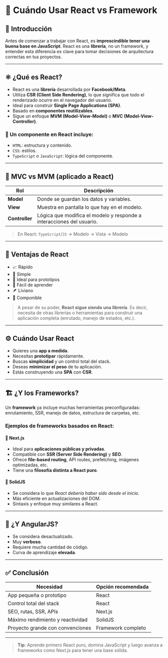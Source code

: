 # 🧠 Cuándo Usar React vs Framework

## 📌 Introducción

Antes de comenzar a trabajar con React, es **imprescindible tener una buena base en JavaScript**. React es una **librería**, no un framework, y entender esta diferencia es clave para tomar decisiones de arquitectura correctas en tus proyectos.

---

## ⚛️ ¿Qué es React?

- React es una **librería** desarrollada por **Facebook/Meta**.
- Utiliza **CSR (Client Side Rendering)**, lo que significa que todo el renderizado ocurre en el navegador del usuario.
- Ideal para construir **Single Page Applications (SPA)**.
- Basado en **componentes reutilizables**.
- Sigue un enfoque **MVM (Model-View-Model)** o **MVC (Model-View-Controller)**.

### 🧩 Un componente en React incluye:

- `HTML`: estructura y contenido.
- `CSS`: estilos.
- `TypeScript` o `JavaScript`: lógica del componente.

---

## 🧠 MVC vs MVM (aplicado a React)

| Rol         | Descripción                                                                 |
|-------------|-----------------------------------------------------------------------------|
| **Model**   | Donde se guardan los datos y variables.                                     |
| **View**    | Muestra en pantalla lo que hay en el modelo.                                |
| **Controller** | Lógica que modifica el modelo y responde a interacciones del usuario. |

> En React: `TypeScript`/`JS` → Modelo → Vista → Modelo

---

## 🚀 Ventajas de React

- 📈 Rápido
- 🎯 Simple
- 🧪 Ideal para prototipos
- 🤹 Fácil de aprender
- 🪶 Liviano
- 🧱 Componible

> A pesar de su poder, **React sigue siendo una librería**. Es decir, necesita de otras librerías o herramientas para construir una aplicación completa (enrutado, manejo de estados, etc.).

---

## ⚙️ Cuándo Usar React

- Quieres una **app a medida**.
- Necesitas **prototipar** rápidamente.
- Buscas **simplicidad** y un control total del stack.
- Deseas **minimizar el peso** de tu aplicación.
- Estás construyendo una **SPA** con **CSR**.

---

## 🏗️ ¿Y los Frameworks?

Un **framework** ya incluye muchas herramientas preconfiguradas: enrutamiento, SSR, manejo de datos, estructura de carpetas, etc.

### Ejemplos de frameworks basados en React:

#### 🔹 Next.js

- Ideal para **aplicaciones públicas y privadas**.
- Compatible con **SSR (Server Side Rendering)** y **SEO**.
- Ofrece **file-based routing**, API routes, prefetching, imágenes optimizadas, etc.
- Tiene una **filosofía distinta a React puro**.

#### 🔹 SolidJS

- Se considera lo que *React debería haber sido desde el inicio*.
- Más eficiente en actualizaciones del DOM.
- Sintaxis y enfoque muy similares a React.

---

## 🚫 ¿Y AngularJS?

- Se considera desactualizado.
- Muy **verboso**.
- Requiere mucha cantidad de código.
- Curva de aprendizaje **elevada**.

---

## ✅ Conclusión

| Necesidad                       | Opción recomendada |
|---------------------------------|--------------------|
| App pequeña o prototipo         | React              |
| Control total del stack         | React              |
| SEO, rutas, SSR, APIs           | Next.js            |
| Máximo rendimiento y reactividad| SolidJS            |
| Proyecto grande con convenciones| Framework completo |

---

> **Tip**: Aprende primero React puro, domina JavaScript y luego avanza a frameworks como Next.js para tener una base sólida.
